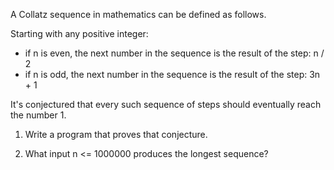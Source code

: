 
A Collatz sequence in mathematics can be defined as follows.

Starting with any positive integer:

- if n is even, the next number in the sequence is the result of the step: n / 2
- if n is odd, the next number in the sequence is the result of the step:  3n + 1

It's conjectured that every such sequence of steps should eventually reach the number 1.

1. Write a program that proves that conjecture.

2. What input n <= 1000000 produces the longest sequence?
